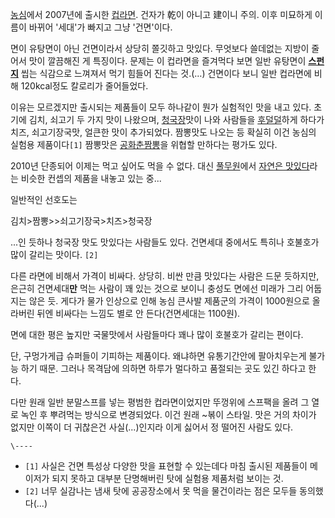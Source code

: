 [농심](%EB%86%8D%EC%8B%AC.md)에서 2007년에 출시한
[컵라면](%EC%BB%B5%EB%9D%BC%EB%A9%B4.md). 건자가 乾이 아니고 建이니 주의. 이후 미묘하게 이름이 바뀌어
'세대'가 빠지고 그냥 '건면'이다.

면이 유탕면이 아닌 건면이라서 상당히 쫄깃하고 맛있다. 무엇보다 쓸데없는 지방이 줄어서 맛이 깔끔해진 게 특징이다. 문제는 이 컵라면을
즐겨먹다 보면 일반 유탕면이 __[스펀지](%EC%8A%A4%ED%8E%80%EC%A7%80.md)__ 씹는 식감으로 느껴져서 먹기
힘들어 진다는 것.(…) 건면이다 보니 일반 컵라면에 비해 120kcal정도 칼로리가 줄어들었다.

이유는 모르겠지만 출시되는 제품들이 모두 하나같이 뭔가 실험적인 맛을 내고 있다. 초기에 김치, 쇠고기 두 가지 맛이 나왔으며,
[청국장](%EC%B2%AD%EA%B5%AD%EC%9E%A5.md)맛이 나와 사람들을
[후덜덜](%ED%9B%84%EB%8D%9C%EB%8D%9C.md)하게 하다가 치즈, 쇠고기장국맛, 얼큰한 맛이 추가되었다. 짬뽕맛도
나오는 등 확실히 이건 농심의 실험용 제품이다`[1]` 짬뽕맛은 [공화춘짬뽕](%EA%B3%B5%ED%99%94%EC%B6%98%20%EC%A7%AC%EB%BD%95.md)을 위협할 만하다는 평가도 있다.

2010년 단종되어 이제는 먹고 싶어도 먹을 수 없다. 대신 [풀무원](%ED%92%80%EB%AC%B4%EC%9B%90.md)에서
[자연은 맛있다](%EC%9E%90%EC%97%B0%EC%9D%80%20%EB%A7%9B%EC%9E%88%EB%8B%A4.md)라는
비슷한 컨셉의 제품을 내놓고 있는 중...

일반적인 선호도는

김치>짬뽕>>쇠고기장국>치즈>청국장

...인 듯하나 청국장 맛도 맛있다는 사람들도 있다. 건면세대 중에서도 특히나 호불호가 많이 갈리는 맛이다. `[2]`

다른 라면에 비해서 가격이 비싸다. 상당히. 비싼 만큼 맛있다는 사람은 드문 듯하지만, 은근히 건면세대**만** 먹는 사람이 꽤 있는 것으로
보이니 충성도 면에선 미래가 그리 어둡지는 않은 듯. 게다가 물가 인상으로 인해 농심 큰사발 제품군의 가격이 1000원으로 올라버린 뒤엔
비싸다는 느낌도 별로 안 든다(건면세대는 1100원).

면에 대한 평은 높지만 국물맛에서 사람들마다 꽤나 많이 호불호가 갈리는 편이다.

단, 구멍가게급 슈퍼들이 기피하는 제품이다. 왜냐하면 유통기간안에 팔아치우는게 불가능 하기 때문. 그러나 목격담에 의하면 하루가 멀다하고
품절되는 곳도 있긴 하다고 한다.

다만 원래 일반 분말스프를 넣는 평범한 컵라면이었지만 뚜껑위에 스프팩을 올려 그 열로 녹인 후 뿌려먹는 방식으로 변경되었다. 이건 원래
~볶이 스타일. 맛은 거의 차이가 없지만 이쪽이 더 귀찮은건 사실(...)인지라 이게 싫어서 정 떨어진 사람도 있다.

`\----`

  * `[1]` 사실은 건면 특성상 다양한 맛을 표현할 수 있는데다 마침 출시된 제품들이 메이저가 되지 못하고 대부분 단명해버린 탓에 실험용 제품처럼 보이는 것.
  * `[2]` 너무 실감나는 냄새 탓에 공공장소에서 못 먹을 물건이라는 점은 모두들 동의했다(...)

